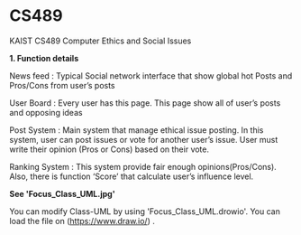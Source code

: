 # CS489
KAIST CS489 Computer Ethics and Social Issues

**1. Function details** 

News feed : Typical Social network interface that show global hot Posts and Pros/Cons from user’s posts

User Board : Every user has this page. This page show all of user’s posts and opposing ideas

Post System : Main system that manage ethical issue posting. In this system, user can post issues or vote for another user’s issue. User must write their opinion (Pros or Cons) based on their vote. 

Ranking System : This system provide fair enough opinions(Pros/Cons). Also, there is function ‘Score’ that calculate user’s influence level.

**See 'Focus_Class_UML.jpg'**

You can modify Class-UML by using 'Focus_Class_UML.drowio'. You can load the file on (https://www.draw.io/) .  
